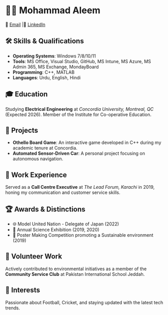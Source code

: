 # 👨‍💻 Mohammad Aleem

📧 [Email](mailto:momaraleem30@gmail.com) |🔗 [LinkedIn](https://www.linkedin.com/in/mohammad-omar-aleem)

## 🛠 Skills & Qualifications

- **Operating Systems**: Windows 7/8/10/11
- **Tools**: MS Office, Visual Studio, GitHub, MS Intune, MS Azure, MS Admin 365, MS Exchange, MondayBoard
- **Programming**: C++, MATLAB
- **Languages**: Urdu, English, Hindi

## 🎓 Education

Studying **Electrical Engineering** at _Concordia University, Montreal, QC_ (Expected 2026). Member of the Institute for Co-operative Education.

## 🚀 Projects

- **Othello Board Game**: An interactive game developed in C++ during my academic tenure at Concordia.
- **Automated Sensor-Driven Car**: A personal project focusing on autonomous navigation.

## 💼 Work Experience

Served as a **Call Centre Executive** at _The Lead Forum, Karachi_ in 2019, honing my communication and customer service skills.

## 🏆 Awards & Distinctions

- 🌐 Model United Nation - Delegate of Japan (2022)
- 🔬 Annual Science Exhibition (2019, 2020)
- 🎨 Poster Making Competition promoting a Sustainable environment (2019)

## 🤝 Volunteer Work

Actively contributed to environmental initiatives as a member of the **Community Service Club** at Pakistan International School Jeddah.

## 🏏 Interests

Passionate about Football, Cricket, and staying updated with the latest tech trends.
